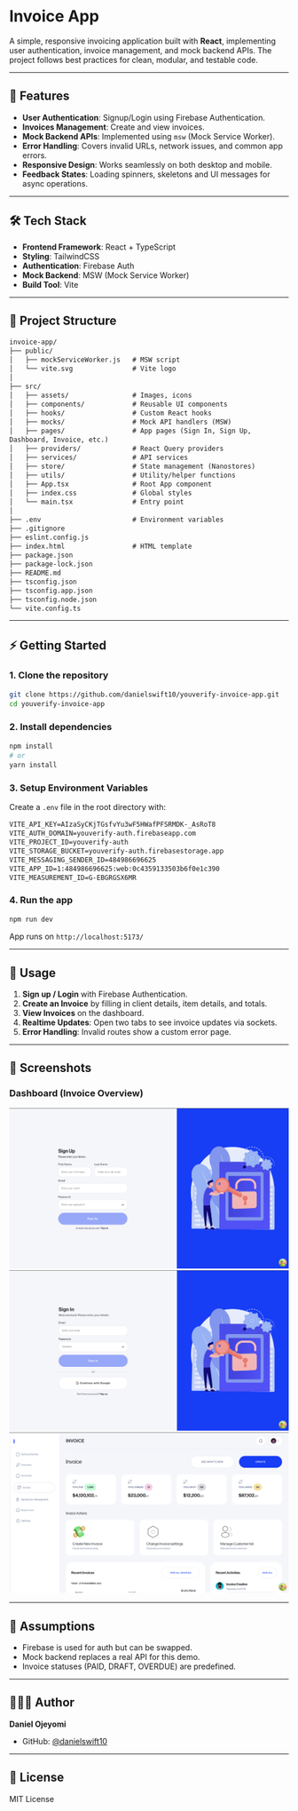 # Invoice App

A simple, responsive invoicing application built with **React**, implementing user authentication, invoice management, and mock backend APIs. The project follows best practices for clean, modular, and testable code.

---

## 🚀 Features

* **User Authentication**: Signup/Login using Firebase Authentication.
* **Invoices Management**: Create and view invoices.
* **Mock Backend APIs**: Implemented using `msw` (Mock Service Worker).
* **Error Handling**: Covers invalid URLs, network issues, and common app errors.
* **Responsive Design**: Works seamlessly on both desktop and mobile.
* **Feedback States**: Loading spinners, skeletons and UI messages for async operations.

---

## 🛠️ Tech Stack

* **Frontend Framework**: React + TypeScript
* **Styling**: TailwindCSS
* **Authentication**: Firebase Auth
* **Mock Backend**: MSW (Mock Service Worker)
* **Build Tool**: Vite

---

## 📂 Project Structure

```
invoice-app/
├── public/
│   ├── mockServiceWorker.js   # MSW script
│   └── vite.svg               # Vite logo
│
├── src/
│   ├── assets/                # Images, icons
│   ├── components/            # Reusable UI components
│   ├── hooks/                 # Custom React hooks
│   ├── mocks/                 # Mock API handlers (MSW)
│   ├── pages/                 # App pages (Sign In, Sign Up, Dashboard, Invoice, etc.)
│   ├── providers/             # React Query providers
│   ├── services/              # API services
│   ├── store/                 # State management (Nanostores)
│   ├── utils/                 # Utility/helper functions
│   ├── App.tsx                # Root App component
│   ├── index.css              # Global styles
│   └── main.tsx               # Entry point
│
├── .env                       # Environment variables
├── .gitignore
├── eslint.config.js
├── index.html                 # HTML template
├── package.json
├── package-lock.json
├── README.md
├── tsconfig.json
├── tsconfig.app.json
├── tsconfig.node.json
└── vite.config.ts
```

---

## ⚡ Getting Started

### 1. Clone the repository

```bash
git clone https://github.com/danielswift10/youverify-invoice-app.git
cd youverify-invoice-app
```

### 2. Install dependencies

```bash
npm install
# or
yarn install
```

### 3. Setup Environment Variables

Create a `.env` file in the root directory with:

```
VITE_API_KEY=AIzaSyCKjTGsfvYu3wF5HWafPFSRMDK-_AsRoT8
VITE_AUTH_DOMAIN=youverify-auth.firebaseapp.com
VITE_PROJECT_ID=youverify-auth
VITE_STORAGE_BUCKET=youverify-auth.firebasestorage.app
VITE_MESSAGING_SENDER_ID=484986696625
VITE_APP_ID=1:484986696625:web:0c4359133503b6f0e1c390
VITE_MEASUREMENT_ID=G-EBGRGSX6MR
```

### 4. Run the app

```bash
npm run dev
```

App runs on `http://localhost:5173/`


---

## 📖 Usage

1. **Sign up / Login** with Firebase Authentication.
2. **Create an Invoice** by filling in client details, item details, and totals.
3. **View Invoices** on the dashboard.
4. **Realtime Updates**: Open two tabs to see invoice updates via sockets.
5. **Error Handling**: Invalid routes show a custom error page.


---

## 📸 Screenshots

### Dashboard (Invoice Overview)

![Invoice Dashboard Sign Up](public/screenshots/youverify-invoice-sign-up.png)
![Invoice Dashboard Sign In](public/screenshots/youverify-invoice-sign-in.png)
![Invoice Dashboard](public/screenshots/youverify-invoice-dashboard.png)

---

## 📌 Assumptions

* Firebase is used for auth but can be swapped.
* Mock backend replaces a real API for this demo.
* Invoice statuses (PAID, DRAFT, OVERDUE) are predefined.

---

## 👨🏽‍💻 Author

**Daniel Ojeyomi**

* GitHub: [@danielswift10](https://github.com/danielswift10)

---

## 📜 License

MIT License
